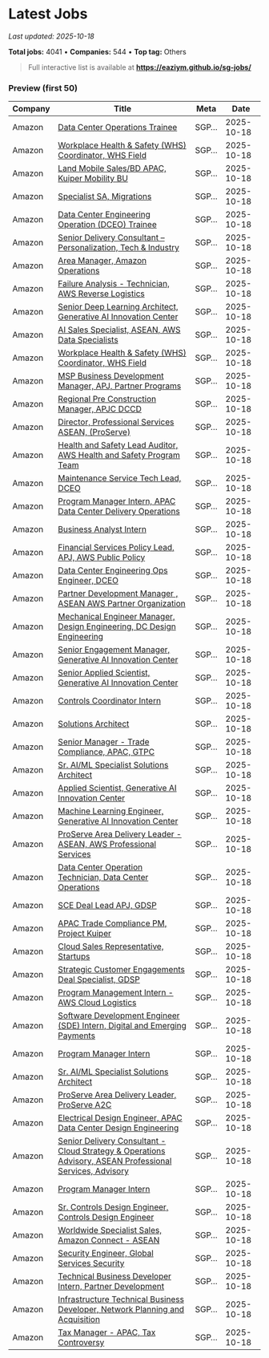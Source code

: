 # Latest Jobs

_Last updated: 2025-10-18_

**Total jobs:** 4041 • **Companies:** 544 • **Top tag:** Others

> Full interactive list is available at **https://eaziym.github.io/sg-jobs/**

### Preview (first 50)
| Company | Title | Meta | Date |
|---|---|---|---|
| Amazon | [Data Center Operations Trainee](https://www.amazon.jobs/en/jobs/2918831/data-center-operations-trainee) | SGP… | 2025-10-18 |
| Amazon | [Workplace Health & Safety (WHS) Coordinator, WHS Field](https://www.amazon.jobs/en/jobs/2960220/workplace-health-safety-whs-coordinator-whs-field) | SGP… | 2025-10-18 |
| Amazon | [Land Mobile Sales/BD APAC, Kuiper Mobility BU](https://www.amazon.jobs/en/jobs/2945497/land-mobile-sales-bd-apac-kuiper-mobility-bu) | SGP… | 2025-10-18 |
| Amazon | [Specialist SA, Migrations](https://www.amazon.jobs/en/jobs/3074081/specialist-sa-migrations) | SGP… | 2025-10-18 |
| Amazon | [Data Center Engineering Operation (DCEO) Trainee](https://www.amazon.jobs/en/jobs/2904438/data-center-engineering-operation-dceo-trainee) | SGP… | 2025-10-18 |
| Amazon | [Senior Delivery Consultant – Personalization, Tech & Industry](https://www.amazon.jobs/en/jobs/3036749/senior-delivery-consultant-personalization-tech-industry) | SGP… | 2025-10-18 |
| Amazon | [Area Manager, Amazon Operations](https://www.amazon.jobs/en/jobs/3043128/area-manager-amazon-operations) | SGP… | 2025-10-18 |
| Amazon | [Failure Analysis - Technician, AWS Reverse Logistics](https://www.amazon.jobs/en/jobs/2981549/failure-analysis-technician-aws-reverse-logistics) | SGP… | 2025-10-18 |
| Amazon | [Senior Deep Learning Architect, Generative AI Innovation Center](https://www.amazon.jobs/en/jobs/3078235/senior-deep-learning-architect-generative-ai-innovation-center) | SGP… | 2025-10-18 |
| Amazon | [AI Sales Specialist, ASEAN, AWS Data Specialists](https://www.amazon.jobs/en/jobs/3065962/ai-sales-specialist-asean-aws-data-specialists) | SGP… | 2025-10-18 |
| Amazon | [Workplace Health & Safety (WHS) Coordinator, WHS Field](https://www.amazon.jobs/en/jobs/3059417/workplace-health-safety-whs-coordinator-whs-field) | SGP… | 2025-10-18 |
| Amazon | [MSP Business Development Manager, APJ, Partner Programs](https://www.amazon.jobs/en/jobs/2998926/msp-business-development-manager-apj-partner-programs) | SGP… | 2025-10-18 |
| Amazon | [Regional Pre Construction Manager, APJC DCCD](https://www.amazon.jobs/en/jobs/3083674/regional-pre-construction-manager-apjc-dccd) | SGP… | 2025-10-18 |
| Amazon | [Director, Professional Services ASEAN,  (ProServe)](https://www.amazon.jobs/en/jobs/2989015/director-professional-services-asean-proserve) | SGP… | 2025-10-18 |
| Amazon | [Health and Safety Lead Auditor, AWS Health and Safety Program Team](https://www.amazon.jobs/en/jobs/3051716/health-and-safety-lead-auditor-aws-health-and-safety-program-team) | SGP… | 2025-10-18 |
| Amazon | [Maintenance Service Tech Lead, DCEO](https://www.amazon.jobs/en/jobs/3055479/maintenance-service-tech-lead-dceo) | SGP… | 2025-10-18 |
| Amazon | [Program Manager Intern, APAC Data Center Delivery Operations](https://www.amazon.jobs/en/jobs/3022613/program-manager-intern-apac-data-center-delivery-operations) | SGP… | 2025-10-18 |
| Amazon | [Business Analyst Intern](https://www.amazon.jobs/en/jobs/3087075/business-analyst-intern) | SGP… | 2025-10-18 |
| Amazon | [Financial Services Policy Lead, APJ, AWS Public Policy](https://www.amazon.jobs/en/jobs/3090477/financial-services-policy-lead-apj-aws-public-policy) | SGP… | 2025-10-18 |
| Amazon | [Data Center Engineering Ops Engineer, DCEO](https://www.amazon.jobs/en/jobs/2816767/data-center-engineering-ops-engineer-dceo) | SGP… | 2025-10-18 |
| Amazon | [Partner Development Manager , ASEAN AWS Partner Organization](https://www.amazon.jobs/en/jobs/3052505/partner-development-manager-asean-aws-partner-organization) | SGP… | 2025-10-18 |
| Amazon | [Mechanical Engineer Manager, Design Engineering, DC Design Engineering](https://www.amazon.jobs/en/jobs/3067047/mechanical-engineer-manager-design-engineering-dc-design-engineering) | SGP… | 2025-10-18 |
| Amazon | [Senior Engagement Manager, Generative AI Innovation Center](https://www.amazon.jobs/en/jobs/3088478/senior-engagement-manager-generative-ai-innovation-center) | SGP… | 2025-10-18 |
| Amazon | [Senior Applied Scientist, Generative AI Innovation Center](https://www.amazon.jobs/en/jobs/3078237/senior-applied-scientist-generative-ai-innovation-center) | SGP… | 2025-10-18 |
| Amazon | [Controls Coordinator Intern](https://www.amazon.jobs/en/jobs/3086193/controls-coordinator-intern) | SGP… | 2025-10-18 |
| Amazon | [Solutions Architect](https://www.amazon.jobs/en/jobs/3082941/solutions-architect) | SGP… | 2025-10-18 |
| Amazon | [Senior Manager - Trade Compliance, APAC, GTPC](https://www.amazon.jobs/en/jobs/3040825/senior-manager-trade-compliance-apac-gtpc) | SGP… | 2025-10-18 |
| Amazon | [Sr. AI/ML Specialist Solutions Architect](https://www.amazon.jobs/en/jobs/3065957/sr-ai-ml-specialist-solutions-architect) | SGP… | 2025-10-18 |
| Amazon | [Applied Scientist, Generative AI Innovation Center](https://www.amazon.jobs/en/jobs/3078234/applied-scientist-generative-ai-innovation-center) | SGP… | 2025-10-18 |
| Amazon | [Machine Learning Engineer, Generative AI Innovation Center](https://www.amazon.jobs/en/jobs/3079803/machine-learning-engineer-generative-ai-innovation-center) | SGP… | 2025-10-18 |
| Amazon | [ProServe Area Delivery Leader - ASEAN, AWS Professional Services](https://www.amazon.jobs/en/jobs/3095011/proserve-area-delivery-leader-asean-aws-professional-services) | SGP… | 2025-10-18 |
| Amazon | [Data Center Operation Technician, Data Center Operations](https://www.amazon.jobs/en/jobs/3106863/data-center-operation-technician-data-center-operations) | SGP… | 2025-10-18 |
| Amazon | [SCE Deal Lead APJ, GDSP](https://www.amazon.jobs/en/jobs/3012641/sce-deal-lead-apj-gdsp) | SGP… | 2025-10-18 |
| Amazon | [APAC Trade Compliance PM, Project Kuiper](https://www.amazon.jobs/en/jobs/3083280/apac-trade-compliance-pm-project-kuiper) | SGP… | 2025-10-18 |
| Amazon | [Cloud Sales Representative, Startups](https://www.amazon.jobs/en/jobs/3097835/cloud-sales-representative-startups) | SGP… | 2025-10-18 |
| Amazon | [Strategic Customer Engagements Deal Specialist, GDSP](https://www.amazon.jobs/en/jobs/3082387/strategic-customer-engagements-deal-specialist-gdsp) | SGP… | 2025-10-18 |
| Amazon | [Program Management Intern - AWS Cloud Logistics](https://www.amazon.jobs/en/jobs/3042406/program-management-intern-aws-cloud-logistics) | SGP… | 2025-10-18 |
| Amazon | [Software Development Engineer (SDE) Intern, Digital and Emerging Payments](https://www.amazon.jobs/en/jobs/3092740/software-development-engineer-sde-intern-digital-and-emerging-payments) | SGP… | 2025-10-18 |
| Amazon | [Program Manager Intern](https://www.amazon.jobs/en/jobs/3022614/program-manager-intern) | SGP… | 2025-10-18 |
| Amazon | [Sr. AI/ML Specialist Solutions Architect](https://www.amazon.jobs/en/jobs/3064268/sr-ai-ml-specialist-solutions-architect) | SGP… | 2025-10-18 |
| Amazon | [ProServe Area Delivery Leader, ProServe A2C](https://www.amazon.jobs/en/jobs/3045975/proserve-area-delivery-leader-proserve-a2c) | SGP… | 2025-10-18 |
| Amazon | [Electrical Design Engineer, APAC Data Center Design Engineering](https://www.amazon.jobs/en/jobs/3066895/electrical-design-engineer-apac-data-center-design-engineering) | SGP… | 2025-10-18 |
| Amazon | [Senior Delivery Consultant - Cloud Strategy & Operations Advisory, ASEAN Professional Services, Advisory](https://www.amazon.jobs/en/jobs/2980525/senior-delivery-consultant-cloud-strategy-operations-advisory-asean-professional-services-advisory) | SGP… | 2025-10-18 |
| Amazon | [Program Manager Intern](https://www.amazon.jobs/en/jobs/3086187/program-manager-intern) | SGP… | 2025-10-18 |
| Amazon | [Sr. Controls Design Engineer, Controls Design Engineer](https://www.amazon.jobs/en/jobs/3081534/sr-controls-design-engineer-controls-design-engineer) | SGP… | 2025-10-18 |
| Amazon | [Worldwide Specialist Sales, Amazon Connect - ASEAN](https://www.amazon.jobs/en/jobs/3077530/worldwide-specialist-sales-amazon-connect-asean) | SGP… | 2025-10-18 |
| Amazon | [Security Engineer, Global Services Security](https://www.amazon.jobs/en/jobs/3073599/security-engineer-global-services-security) | SGP… | 2025-10-18 |
| Amazon | [Technical Business Developer Intern, Partner Development](https://www.amazon.jobs/en/jobs/3098700/technical-business-developer-intern-partner-development) | SGP… | 2025-10-18 |
| Amazon | [Infrastructure Technical Business Developer, Network Planning and Acquisition](https://www.amazon.jobs/en/jobs/2926189/infrastructure-technical-business-developer-network-planning-and-acquisition) | SGP… | 2025-10-18 |
| Amazon | [Tax Manager - APAC, Tax Controversy](https://www.amazon.jobs/en/jobs/3100454/tax-manager-apac-tax-controversy) | SGP… | 2025-10-18 |
